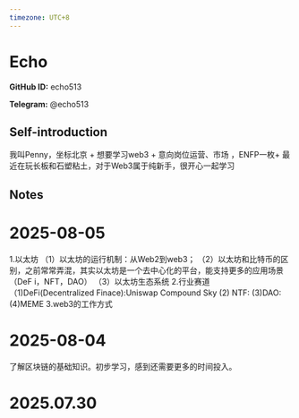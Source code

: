 ```yaml
---
timezone: UTC+8
---
```


# Echo

**GitHub ID:** echo513

**Telegram:** @echo513

## Self-introduction

我叫Penny，坐标北京 + 想要学习web3 + 意向岗位运营、市场 ，ENFP一枚+ 最近在玩长板和石塑粘土，对于Web3属于纯新手，很开心一起学习

## Notes

<!-- Content_START -->
# 2025-08-05

1.以太坊
（1）以太坊的运行机制：从Web2到web3；
（2）以太坊和比特币的区别，之前常常弄混，其实以太坊是一个去中心化的平台，能支持更多的应用场景（DeF i，NFT，DAO）
（3）以太坊生态系统
2.行业赛道
  （1)DeFi(Decentralized Finace):Uniswap  Compound Sky
    (2) NTF:
    (3)DAO:
    (4)MEME
3.web3的工作方式

# 2025-08-04

了解区块链的基础知识。初步学习，感到还需要更多的时间投入。


# 2025.07.30


<!-- Content_END -->
